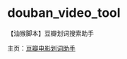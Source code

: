 # douban_video_tool
【油猴脚本】豆瓣划词搜索助手

主页：[豆瓣电影划词助手](https://greasyfork.org/zh-CN/scripts/432337-%E8%B1%86%E7%93%A3%E7%94%B5%E5%BD%B1%E5%88%92%E8%AF%8D%E6%90%9C%E7%B4%A2%E5%8A%A9%E6%89%8B)
